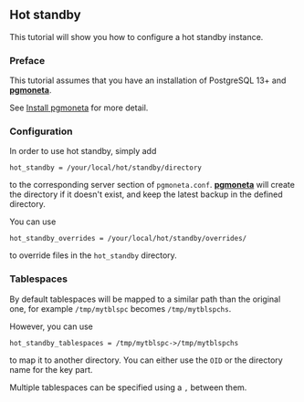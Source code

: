 ## Hot standby

This tutorial will show you how to configure a hot standby instance.

### Preface

This tutorial assumes that you have an installation of PostgreSQL 13+ and [**pgmoneta**](https://github.com/pgmoneta/pgmoneta).

See [Install pgmoneta](https://github.com/pgmoneta/pgmoneta/blob/main/doc/tutorial/01_install.md)
for more detail.

### Configuration
In order to use hot standby, simply add

```
hot_standby = /your/local/hot/standby/directory
```

to the corresponding server section of `pgmoneta.conf`. [**pgmoneta**](https://github.com/pgmoneta/pgmoneta) will create the directory if it doesn't exist,
and keep the latest backup in the defined directory.

You can use

```
hot_standby_overrides = /your/local/hot/standby/overrides/
```

to override files in the `hot_standby` directory.

### Tablespaces

By default tablespaces will be mapped to a similar path than the original one, for example `/tmp/mytblspc` becomes `/tmp/mytblspchs`.

However, you can use

```
hot_standby_tablespaces = /tmp/mytblspc->/tmp/mytblspchs
```

to map it to another directory. You can either use the `OID` or the directory name for the key part.

Multiple tablespaces can be specified using a `,` between them.

